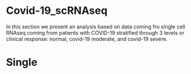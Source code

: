 # Covid-19_scRNAseq
 In this section we present an analysis based on data coming fro single cell RNAseq coming from patients with COVID-19 stratified through 3 levels or clinical response: normal, covid-19 moderate, and covid-19 severe. 

# Single 
